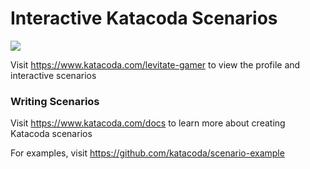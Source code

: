 # Interactive Katacoda Scenarios

[![](http://shields.katacoda.com/katacoda/levitate-gamer/count.svg)](https://www.katacoda.com/levitate-gamer "Get your profile on Katacoda.com")

Visit https://www.katacoda.com/levitate-gamer to view the profile and interactive scenarios

### Writing Scenarios
Visit https://www.katacoda.com/docs to learn more about creating Katacoda scenarios

For examples, visit https://github.com/katacoda/scenario-example
